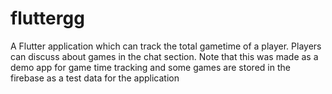 # fluttergg

A Flutter application which can track the total gametime of a player. Players can discuss about games in the chat section.
Note that this was made as a demo app for game time tracking and some games are stored in the firebase as a test data for the application